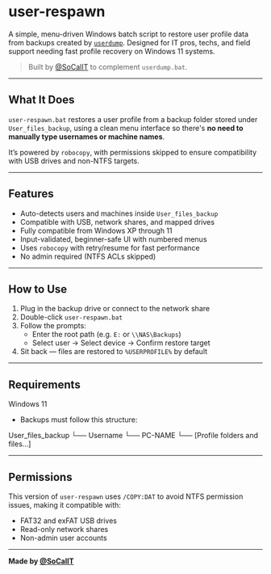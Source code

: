 # user-respawn

A simple, menu-driven Windows batch script to restore user profile data from backups created by [`userdump`](https://github.com/SoCalIT/userdump). Designed for IT pros, techs, and field support needing fast profile recovery on Windows 11 systems.

> Built by [@SoCalIT](https://github.com/SoCalIT) to complement `userdump.bat`.

---

## What It Does

`user-respawn.bat` restores a user profile from a backup folder stored under `User_files_backup`, using a clean menu interface so there's **no need to manually type usernames or machine names**.

It’s powered by `robocopy`, with permissions skipped to ensure compatibility with USB drives and non-NTFS targets.

---

## Features

-  Auto-detects users and machines inside `User_files_backup`
-  Compatible with USB, network shares, and mapped drives
-  Fully compatible from Windows XP through 11
-  Input-validated, beginner-safe UI with numbered menus
-  Uses `robocopy` with retry/resume for fast performance
-  No admin required (NTFS ACLs skipped)

---

## How to Use

1. Plug in the backup drive or connect to the network share
2. Double-click `user-respawn.bat`
3. Follow the prompts:
    - Enter the root path (e.g. `E:` or `\\NAS\Backups`)
    - Select user → Select device → Confirm restore target
4. Sit back — files are restored to `%USERPROFILE%` by default

---

## Requirements

Windows 11
- Backups must follow this structure:
  
User_files_backup
└── Username
└── PC-NAME
└── [Profile folders and files...]

---

## Permissions

This version of `user-respawn` uses `/COPY:DAT` to avoid NTFS permission issues, making it compatible with:
- FAT32 and exFAT USB drives
- Read-only network shares
- Non-admin user accounts

---

**Made by [@SoCalIT](https://github.com/SoCalIT)**
